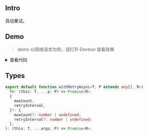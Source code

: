 ## Intro

自动重试。

## Demo

> demo 以网络请求为例，请打开 Devtool 查看效果

<script setup>
import Demo from './demo.vue'
</script>

<Demo />
<details>
  <summary>查看代码</summary>

<<< src/withRetryAsync/demo.vue{13,29-34}

</details>


## Types

```ts
export default function withRetryAsync<T, P extends any[], R>(
  fn: (this: T, ...p: P) => Promise<R>,
  {
    maxCount,
    retryInterval,
  }?: {
    maxCount?: number | undefined;
    retryInterval?: number | undefined;
  },
): (this: T, ...args: P) => Promise<R>;
```
